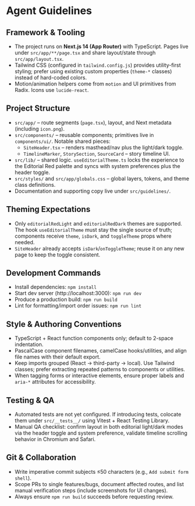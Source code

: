 # Agent Guidelines

## Framework & Tooling
- The project runs on **Next.js 14 (App Router)** with TypeScript. Pages live under `src/app/**/page.tsx` and share layout/state through `src/app/layout.tsx`.
- Tailwind CSS (configured in `tailwind.config.js`) provides utility-first styling; prefer using existing custom properties (`theme-*` classes) instead of hard-coded colors.
- Motion/animation helpers come from `motion` and UI primitives from Radix. Icons use `lucide-react`.

## Project Structure
- `src/app/` – route segments (`page.tsx`), layout, and Next metadata (including `icon.png`).
- `src/components/` – reusable components; primitives live in `components/ui/`. Notable shared pieces:
  - `SiteHeader.tsx` – renders masthead/nav plus the light/dark toggle.
  - `TimelineMarker`, `StorySection`, `SourceCard` – story timeline UI.
- `src/lib/` – shared logic. `useEditorialTheme.ts` locks the experience to the Editorial Red palette and syncs with system preferences plus the header toggle.
- `src/styles/` and `src/app/globals.css` – global layers, tokens, and theme class definitions.
- Documentation and supporting copy live under `src/guidelines/`.

## Theming Expectations
- Only `editorialRedLight` and `editorialRedDark` themes are supported. The hook `useEditorialTheme` must stay the single source of truth; components receive `theme`, `isDark`, and `toggleTheme` props where needed.
- `SiteHeader` already accepts `isDark`/`onToggleTheme`; reuse it on any new page to keep the toggle consistent.

## Development Commands
- Install dependencies: `npm install`
- Start dev server (http://localhost:3000): `npm run dev`
- Produce a production build: `npm run build`
- Lint for formatting/import order issues: `npm run lint`

## Style & Authoring Conventions
- TypeScript + React function components only; default to 2-space indentation.
- PascalCase component filenames, camelCase hooks/utilities, and align file names with their default export.
- Keep imports grouped (React → third-party → local). Use Tailwind classes; prefer extracting repeated patterns to components or utilities.
- When tagging forms or interactive elements, ensure proper labels and `aria-*` attributes for accessibility.

## Testing & QA
- Automated tests are not yet configured. If introducing tests, colocate them under `src/__tests__/` using Vitest + React Testing Library.
- Manual QA checklist: confirm layout in both editorial light/dark modes via the header toggle and system preference, validate timeline scrolling behavior in Chromium and Safari.

## Git & Collaboration
- Write imperative commit subjects ≤50 characters (e.g., `Add submit form shell`).
- Scope PRs to single features/bugs, document affected routes, and list manual verification steps (include screenshots for UI changes).
- Always ensure `npm run build` succeeds before requesting review.
